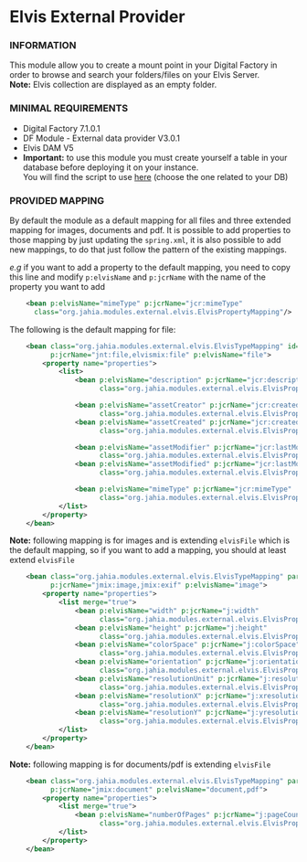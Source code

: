 # Elvis External Provider

### INFORMATION
This module allow you to create a mount point in your Digital Factory in order to browse and search your folders/files on your Elvis Server.  
**Note:** Elvis collection are displayed as an empty folder.

### MINIMAL REQUIREMENTS
* Digital Factory 7.1.0.1
* DF Module - External data provider V3.0.1 
* Elvis DAM V5
* **Important:** to use this module you must create yourself a table in your database before deploying it on your instance.  
You will find the script to use [here](https://github.com/Jahia/elvis-provider/tree/master/src/main/resources/META-INF/db) (choose the one related to your DB)

### PROVIDED MAPPING
By default the module as a default mapping for all files and three extended mapping for images, documents and pdf.
It is possible to add properties to those mapping by just updating the `spring.xml`, it is also possible to add new mappings, to do that just follow the pattern of the existing mappings.

*e.g* if you want to add a property to the default mapping, you need to copy this line and modify `p:elvisName` and `p:jcrName` with the name of the property you want to add
```xml
    <bean p:elvisName="mimeType" p:jcrName="jcr:mimeType"
      class="org.jahia.modules.external.elvis.ElvisPropertyMapping"/>
```

The following is the default mapping for file:
```xml
    <bean class="org.jahia.modules.external.elvis.ElvisTypeMapping" id="elvisFile"
          p:jcrName="jnt:file,elvismix:file" p:elvisName="file">
        <property name="properties">
            <list>
                <bean p:elvisName="description" p:jcrName="jcr:description"
                      class="org.jahia.modules.external.elvis.ElvisPropertyMapping"/>

                <bean p:elvisName="assetCreator" p:jcrName="jcr:createdBy"
                      class="org.jahia.modules.external.elvis.ElvisPropertyMapping"/>
                <bean p:elvisName="assetCreated" p:jcrName="jcr:created"
                      class="org.jahia.modules.external.elvis.ElvisPropertyMapping"/>

                <bean p:elvisName="assetModifier" p:jcrName="jcr:lastModifiedBy"
                      class="org.jahia.modules.external.elvis.ElvisPropertyMapping"/>
                <bean p:elvisName="assetModified" p:jcrName="jcr:lastModified"
                      class="org.jahia.modules.external.elvis.ElvisPropertyMapping"/>

                <bean p:elvisName="mimeType" p:jcrName="jcr:mimeType"
                      class="org.jahia.modules.external.elvis.ElvisPropertyMapping"/>
            </list>
        </property>
    </bean>
```

**Note:** following mapping is for images and is extending `elvisFile` which is the default mapping, so if you want to add a mapping, you should at least extend `elvisFile`
```xml
    <bean class="org.jahia.modules.external.elvis.ElvisTypeMapping" parent="elvisFile" id="elvisImage"
          p:jcrName="jmix:image,jmix:exif" p:elvisName="image">
        <property name="properties">
            <list merge="true">
                <bean p:elvisName="width" p:jcrName="j:width"
                      class="org.jahia.modules.external.elvis.ElvisPropertyMapping"/>
                <bean p:elvisName="height" p:jcrName="j:height"
                      class="org.jahia.modules.external.elvis.ElvisPropertyMapping"/>
                <bean p:elvisName="colorSpace" p:jcrName="j:colorSpace"
                      class="org.jahia.modules.external.elvis.ElvisPropertyMapping"/>
                <bean p:elvisName="orientation" p:jcrName="j:orientation"
                      class="org.jahia.modules.external.elvis.ElvisPropertyMapping"/>
                <bean p:elvisName="resolutionUnit" p:jcrName="j:resolutionUnit"
                      class="org.jahia.modules.external.elvis.ElvisPropertyMapping"/>
                <bean p:elvisName="resolutionX" p:jcrName="j:xresolution"
                      class="org.jahia.modules.external.elvis.ElvisPropertyMapping"/>
                <bean p:elvisName="resolutionY" p:jcrName="j:yresolution"
                      class="org.jahia.modules.external.elvis.ElvisPropertyMapping"/>
            </list>
        </property>
    </bean>
```


**Note:** following mapping is for documents/pdf is extending `elvisFile`
```xml
    <bean class="org.jahia.modules.external.elvis.ElvisTypeMapping" parent="elvisFile" id="elvisDocument"
          p:jcrName="jmix:document" p:elvisName="document,pdf">
        <property name="properties">
            <list merge="true">
                <bean p:elvisName="numberOfPages" p:jcrName="j:pageCount"
                      class="org.jahia.modules.external.elvis.ElvisPropertyMapping"/>
            </list>
        </property>
    </bean>
```